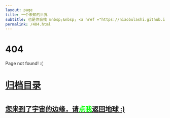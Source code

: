 ```yaml
---
layout: page
title: 一个未知的世界
subtitle: 也是你会找 &nbsp;&nbsp; <a href ="https://niaobulashi.github.io/arch.html">架构</a>&nbsp;&nbsp; <a href ="https://niaobulashi.github.io/life.html">生活故事</a>&nbsp;&nbsp; <a href ="https://niaobulashi.github.io/java.html">Java</a>&nbsp;&nbsp; <a href ="https://niaobulashi.github.io/spring-boot.html">Spring Boot</a>&nbsp;&nbsp; <a href ="https://niaobulashi.github.io/spring-cloud.html">Spring Cloud</a>
permalink: /404.html
---
```


# 404

Page not found! :(

<h1><a href ="https://niaobulashi.github.io/archives.html">归档目录</a><h1>

<h2><a href="https://niaobulashi.github.io/archives.html">您来到了宇宙的边缘，请<span style="color:#00FF00">点我</span>返回地球 :)</a></h2>
